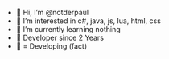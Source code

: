 - 👋 Hi, I’m @notderpaul
- 👀 I’m interested in c#, java, js, lua, html, css
- 🌱 I’m currently learning nothing
- 🤝 Developer since 2 Years
- 🥵 = Developing (fact)
